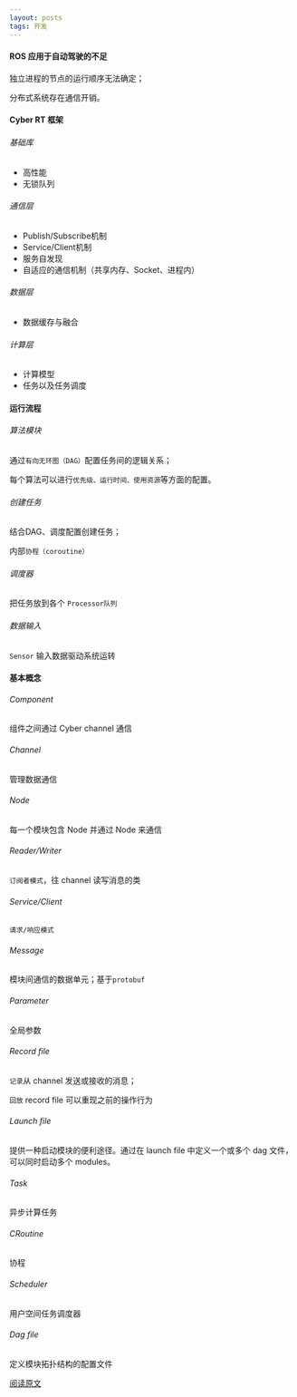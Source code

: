 ```yaml
---
layout: posts
tags: 开发
---
```



#### ROS 应用于自动驾驶的不足

独立进程的节点的运行顺序无法确定；

分布式系统存在通信开销。



#### Cyber RT 框架

###### 基础库
* 高性能
* 无锁队列

###### 通信层
* Publish/Subscribe机制
* Service/Client机制
* 服务自发现
* 自适应的通信机制（共享内存、Socket、进程内）

###### 数据层
* 数据缓存与融合

###### 计算层
* 计算模型
* 任务以及任务调度



#### 运行流程

###### 算法模块
通过`有向无环图（DAG）`配置任务间的逻辑关系；

每个算法可以进行`优先级、运行时间、使用资源`等方面的配置。

###### 创建任务
结合DAG、调度配置创建任务；

内部`协程（coroutine）`

###### 调度器
把任务放到各个 `Processor队列`

###### 数据输入

`Sensor` 输入数据驱动系统运转



#### 基本概念

###### Component

组件之间通过 Cyber channel 通信

###### Channel

管理数据通信

###### Node

每一个模块包含 Node 并通过 Node 来通信

###### Reader/Writer

`订阅者模式`，往 channel 读写消息的类

###### Service/Client

`请求/响应模式`

###### Message

模块间通信的数据单元；基于`protobuf`

###### Parameter

全局参数

###### Record file

`记录`从 channel 发送或接收的消息；

`回放` record file 可以重现之前的操作行为

###### Launch file 

提供一种启动模块的便利途径。通过在 launch file 中定义一个或多个 dag 文件，可以同时启动多个 modules。

###### Task

异步计算任务

###### CRoutine

协程

###### Scheduler

用户空间任务调度器

###### Dag file

定义模块拓扑结构的配置文件

[阅读原文](https://blog.csdn.net/kesalin/article/details/88914029)
